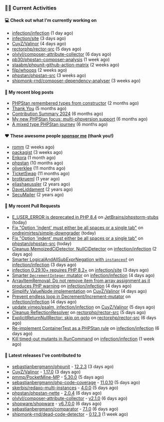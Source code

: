 ### 👨‍💻 Current Activities


#### 💻 Check out what I'm currently working on

- [infection/infection](https://github.com/infection/infection) (1 day ago)
- [infection/site](https://github.com/infection/site) (3 days ago)
- [CuyZ/Valinor](https://github.com/CuyZ/Valinor) (4 days ago)
- [rectorphp/rector-src](https://github.com/rectorphp/rector-src) (5 days ago)
- [olvlvl/composer-attribute-collector](https://github.com/olvlvl/composer-attribute-collector) (6 days ago)
- [pb30/phpstan-composer-analysis](https://github.com/pb30/phpstan-composer-analysis) (1 week ago)
- [staabm/phpunit-github-action-matrix](https://github.com/staabm/phpunit-github-action-matrix) (2 weeks ago)
- [filp/whoops](https://github.com/filp/whoops) (2 weeks ago)
- [phpstan/phpstan-src](https://github.com/phpstan/phpstan-src) (3 weeks ago)
- [shipmonk-rnd/composer-dependency-analyser](https://github.com/shipmonk-rnd/composer-dependency-analyser) (3 weeks ago)


#### 📜 My recent blog posts

- [PHPStan remembered types from constructor](https://staabm.github.io/2025/04/15/phpstan-remember-constructor-types.html) (2 months ago)
- [Thank You](https://staabm.github.io/2025/01/24/thank-you.html) (5 months ago)
- [Contribution Summary 2024](https://staabm.github.io/2024/12/11/contribution-summary-2024.html) (6 months ago)
- [My new PHPStan focus: multi-phpversion support](https://staabm.github.io/2024/11/28/phpstan-php-version-in-scope.html) (6 months ago)
- [A mixed type PHPStan journey](https://staabm.github.io/2024/11/26/phpstan-mixed-types.html) (6 months ago)


#### ❤️ These awesome people [sponsor me](https://github.com/sponsors/staabm) (thank you!)

- [romm](https://github.com/romm) (2 weeks ago)
- [packagist](https://github.com/packagist) (3 weeks ago)
- [Enkora](https://github.com/Enkora) (1 month ago)
- [phpstan](https://github.com/phpstan) (10 months ago)
- [oliverklee](https://github.com/oliverklee) (11 months ago)
- [TicketSwap](https://github.com/TicketSwap) (11 months ago)
- [brotkrueml](https://github.com/brotkrueml) (1 year ago)
- [eliashaeussler](https://github.com/eliashaeussler) (2 years ago)
- [DaveLiddament](https://github.com/DaveLiddament) (2 years ago)
- [SecuMailer](https://github.com/SecuMailer) (2 years ago)


#### 🔨 My recent Pull Requests

- [E_USER_ERROR is deprecated in PHP 8.4](https://github.com/JetBrains/phpstorm-stubs/pull/1754) on [JetBrains/phpstorm-stubs](https://github.com/JetBrains/phpstorm-stubs) (today)
- [Fix &#34;Option &#39;indent&#39; must either be all spaces or a single tab&#34;](https://github.com/ondrejmirtes/simple-downgrader/pull/9) on [ondrejmirtes/simple-downgrader](https://github.com/ondrejmirtes/simple-downgrader) (today)
- [Fix &#34;Option &#39;indent&#39; must either be all spaces or a single tab&#34;](https://github.com/phpstan/phpstan-src/pull/4070) on [phpstan/phpstan-src](https://github.com/phpstan/phpstan-src) (today)
- [Cleanup MemoizedCiDetector, NullCiDetector](https://github.com/infection/infection/pull/2242) on [infection/infection](https://github.com/infection/infection) (2 days ago)
- [Smarter LogicalAndAllSubExprNegation with `instanceof`](https://github.com/infection/infection/pull/2241) on [infection/infection](https://github.com/infection/infection) (3 days ago)
- [infection 0.29.10&#43; requires PHP 8.2&#43;](https://github.com/infection/site/pull/273) on [infection/site](https://github.com/infection/site) (3 days ago)
- [Smarter `DecrementInteger` mutator](https://github.com/infection/infection/pull/2238) on [infection/infection](https://github.com/infection/infection) (4 days ago)
- [ArrayItemRemoval: Do not remove item from array assignment as it produces PHP warning](https://github.com/infection/infection/pull/2236) on [infection/infection](https://github.com/infection/infection) (4 days ago)
- [Simplify ValueNode implementation](https://github.com/CuyZ/Valinor/pull/653) on [CuyZ/Valinor](https://github.com/CuyZ/Valinor) (4 days ago)
- [Prevent endless loop in Decrement/Increment-mutator](https://github.com/infection/infection/pull/2231) on [infection/infection](https://github.com/infection/infection) (4 days ago)
- [update vimeo/psalm, infection/infection](https://github.com/CuyZ/Valinor/pull/652) on [CuyZ/Valinor](https://github.com/CuyZ/Valinor) (5 days ago)
- [Cleanup ReflectionResolver](https://github.com/rectorphp/rector-src/pull/6998) on [rectorphp/rector-src](https://github.com/rectorphp/rector-src) (5 days ago)
- [ExplicitReturnNullRector: skip on goto](https://github.com/rectorphp/rector-src/pull/6988) on [rectorphp/rector-src](https://github.com/rectorphp/rector-src) (6 days ago)
- [Re-implement ContainerTest as a PHPStan rule](https://github.com/infection/infection/pull/2225) on [infection/infection](https://github.com/infection/infection) (6 days ago)
- [Kill timed-out mutants in RunCommand](https://github.com/infection/infection/pull/2224) on [infection/infection](https://github.com/infection/infection) (1 week ago)


#### 🔭 Latest releases I've contributed to

- [sebastianbergmann/phpunit](https://github.com/sebastianbergmann/phpunit) - [12.2.3](https://github.com/sebastianbergmann/phpunit/releases/tag/12.2.3) (3 days ago)
- [CuyZ/Valinor](https://github.com/CuyZ/Valinor) - [1.17.0](https://github.com/CuyZ/Valinor/releases/tag/1.17.0) (3 days ago)
- [pmmp/PocketMine-MP](https://github.com/pmmp/PocketMine-MP) - [5.30.0](https://github.com/pmmp/PocketMine-MP/releases/tag/5.30.0) (5 days ago)
- [sebastianbergmann/php-code-coverage](https://github.com/sebastianbergmann/php-code-coverage) - [11.0.10](https://github.com/sebastianbergmann/php-code-coverage/releases/tag/11.0.10) (5 days ago)
- [skerbis/redaxo-multi-instances](https://github.com/skerbis/redaxo-multi-instances) - [4.0.0](https://github.com/skerbis/redaxo-multi-instances/releases/tag/4.0.0) (5 days ago)
- [phpstan/phpstan-nette](https://github.com/phpstan/phpstan-nette) - [2.0.4](https://github.com/phpstan/phpstan-nette/releases/tag/2.0.4) (6 days ago)
- [olvlvl/composer-attribute-collector](https://github.com/olvlvl/composer-attribute-collector) - [v2.1.0](https://github.com/olvlvl/composer-attribute-collector/releases/tag/v2.1.0) (6 days ago)
- [shopware/shopware](https://github.com/shopware/shopware) - [v6.7.0.0](https://github.com/shopware/shopware/releases/tag/v6.7.0.0) (6 days ago)
- [sebastianbergmann/comparator](https://github.com/sebastianbergmann/comparator) - [7.1.0](https://github.com/sebastianbergmann/comparator/releases/tag/7.1.0) (6 days ago)
- [shipmonk-rnd/dead-code-detector](https://github.com/shipmonk-rnd/dead-code-detector) - [0.12.3](https://github.com/shipmonk-rnd/dead-code-detector/releases/tag/0.12.3) (1 week ago)
